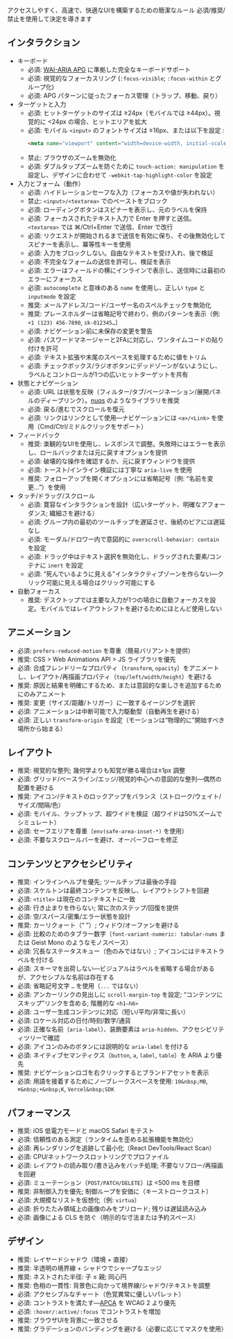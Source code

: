 アクセスしやすく、高速で、快適なUIを構築するための簡潔なルール 必須/推奨/禁止を使用して決定を導きます

## インタラクション

- キーボード
  - 必須: [WAI-ARIA APG](https://www.w3.org/WAI/ARIA/apg/patterns/) に準拠した完全なキーボードサポート
  - 必須: 視覚的なフォーカスリング (`:focus-visible`; `:focus-within` とグループ化)
  - 必須: APG パターンに従ったフォーカス管理（トラップ、移動、戻り）
- ターゲットと入力
  - 必須: ヒットターゲットのサイズは ≥24px（モバイルでは ≥44px）。視覚的に <24px の場合、ヒットエリアを拡大
  - 必須: モバイル `<input>` のフォントサイズは ≥16px、または以下を設定 :
    ```html
    <meta name="viewport" content="width=device-width, initial-scale=1, maximum-scale=1, viewport-fit=cover">
    ```
  - 禁止: ブラウザのズームを無効化
  - 必須: ダブルタップズームを防ぐために `touch-action: manipulation` を設定し、デザインに合わせて `-webkit-tap-highlight-color` を設定
- 入力とフォーム（動作）
  - 必須: ハイドレーションセーフな入力（フォーカスや値が失われない）
  - 禁止: `<input>/<textarea>` でのペーストをブロック
  - 必須: ローディングボタンはスピナーを表示し、元のラベルを保持
  - 必須: フォーカスされたテキスト入力で Enter を押すと送信。`<textarea>` では ⌘/Ctrl+Enter で送信、Enter で改行
  - 必須: リクエストが開始されるまで送信を有効に保ち、その後無効化してスピナーを表示し、冪等性キーを使用
  - 必須: 入力をブロックしない。自由なテキストを受け入れ、後で検証
  - 必須: 不完全なフォームの送信を許可し、検証を表示
  - 必須: エラーはフィールドの横にインラインで表示し、送信時には最初のエラーにフォーカス
  - 必須: `autocomplete` と意味のある `name` を使用し、正しい `type` と `inputmode` を設定
  - 推奨: メールアドレス/コード/ユーザー名のスペルチェックを無効化
  - 推奨: プレースホルダーは省略記号で終わり、例のパターンを表示（例: `+1 (123) 456-7890`, `sk-012345…`）
  - 必須: ナビゲーション前に未保存の変更を警告
  - 必須: パスワードマネージャーと2FAに対応し、ワンタイムコードの貼り付けを許可
  - 必須: テキスト拡張や末尾のスペースを処理するために値をトリム
  - 必須: チェックボックス/ラジオボタンにデッドゾーンがないようにし、ラベルとコントロールが1つの広いヒットターゲットを共有
- 状態とナビゲーション
  - 必須: URL は状態を反映（フィルター/タブ/ページネーション/展開パネルのディープリンク）。[nuqs](https://nuqs.dev) のようなライブラリを推奨
  - 必須: 戻る/進むでスクロールを復元
  - 必須: リンクはリンクとして使用—ナビゲーションには `<a>/<Link>` を使用（Cmd/Ctrl/ミドルクリックをサポート）
- フィードバック
  - 推奨: 楽観的なUIを使用し、レスポンスで調整。失敗時にはエラーを表示し、ロールバックまたは元に戻すオプションを提供
  - 必須: 破壊的な操作を確認するか、元に戻すウィンドウを提供
  - 必須: トースト/インライン検証には丁寧な `aria-live` を使用
  - 推奨: フォローアップを開くオプションには省略記号（例: “名前を変更…”）を使用
- タッチ/ドラッグ/スクロール
  - 必須: 寛容なインタラクションを設計（広いターゲット、明確なアフォーダンス; 繊細さを避ける）
  - 必須: グループ内の最初のツールチップを遅延させ、後続のピアには遅延なし
  - 必須: モーダル/ドロワー内で意図的に `overscroll-behavior: contain` を設定
  - 必須: ドラッグ中はテキスト選択を無効化し、ドラッグされた要素/コンテナに `inert` を設定
  - 必須: “死んでいるように見える”インタラクティブゾーンを作らない—クリック可能に見える場合はクリック可能にする
- 自動フォーカス
  - 推奨: デスクトップでは主要な入力が1つの場合に自動フォーカスを設定。モバイルではレイアウトシフトを避けるためにほとんど使用しない

## アニメーション

- 必須: `prefers-reduced-motion` を尊重（簡易バリアントを提供）
- 推奨: CSS > Web Animations API > JS ライブラリを優先
- 必須: 合成フレンドリーなプロパティ（`transform`, `opacity`）をアニメートし、レイアウト/再描画プロパティ（`top/left/width/height`）を避ける
- 推奨: 原因と結果を明確にするため、または意図的な楽しさを追加するためにのみアニメート
- 推奨: 変更（サイズ/距離/トリガー）に一致するイージングを選択
- 必須: アニメーションは中断可能で入力駆動型（自動再生を避ける）
- 必須: 正しい `transform-origin` を設定（モーションは“物理的に”開始すべき場所から始まる）

## レイアウト

- 推奨: 視覚的な整列; 幾何学よりも知覚が勝る場合は±1px 調整
- 必須: グリッド/ベースライン/エッジ/視覚的中心への意図的な整列—偶然の配置を避ける
- 推奨: アイコン/テキストのロックアップをバランス（ストローク/ウェイト/サイズ/間隔/色）
- 必須: モバイル、ラップトップ、超ワイドを検証（超ワイドは50%ズームでシミュレート）
- 必須: セーフエリアを尊重（`env(safe-area-inset-*)` を使用）
- 必須: 不要なスクロールバーを避け、オーバーフローを修正

## コンテンツとアクセシビリティ

- 推奨: インラインヘルプを優先; ツールチップは最後の手段
- 必須: スケルトンは最終コンテンツを反映し、レイアウトシフトを回避
- 必須: `<title>` は現在のコンテキストに一致
- 必須: 行き止まりを作らない; 常に次のステップ/回復を提供
- 必須: 空/スパース/密集/エラー状態を設計
- 推奨: カーリクォート（“ ”）; ウィドウ/オーファンを避ける
- 必須: 比較のためのタブラー数字（`font-variant-numeric: tabular-nums` または Geist Mono のようなモノスペース）
- 必須: 冗長なステータスキュー（色のみではない）; アイコンにはテキストラベルを付ける
- 必須: スキーマを出荷しない—ビジュアルはラベルを省略する場合があるが、アクセシブルな名前は存在する
- 必須: 省略記号文字 `…` を使用（`...` ではない）
- 必須: アンカーリンクの見出しに `scroll-margin-top` を設定; “コンテンツにスキップ”リンクを含める; 階層的な `<h1–h6>`
- 必須: ユーザー生成コンテンツに対応（短い/平均/非常に長い）
- 必須: ロケール対応の日付/時刻/数字/通貨
- 必須: 正確な名前（`aria-label`）、装飾要素は `aria-hidden`、アクセシビリティツリーで確認
- 必須: アイコンのみのボタンには説明的な `aria-label` を付ける
- 必須: ネイティブセマンティクス（`button`, `a`, `label`, `table`）を ARIA より優先
- 推奨: ナビゲーションロゴを右クリックするとブランドアセットを表示
- 必須: 用語を接着するためにノーブレークスペースを使用: `10&nbsp;MB`, `⌘&nbsp;+&nbsp;K`, `Vercel&nbsp;SDK`

## パフォーマンス

- 推奨: iOS 低電力モードと macOS Safari をテスト
- 必須: 信頼性のある測定（ランタイムを歪める拡張機能を無効化）
- 必須: 再レンダリングを追跡して最小化（React DevTools/React Scan）
- 必須: CPU/ネットワークスロットリングでプロファイル
- 必須: レイアウトの読み取り/書き込みをバッチ処理; 不要なリフロー/再描画を回避
- 必須: ミューテーション（`POST/PATCH/DELETE`）は <500 ms を目標
- 推奨: 非制御入力を優先; 制御ループを安価に（キーストロークコスト）
- 必須: 大規模なリストを仮想化（例: `virtua`）
- 必須: 折りたたみ領域上の画像のみをプリロード; 残りは遅延読み込み
- 必須: 画像による CLS を防ぐ（明示的な寸法または予約スペース）

## デザイン

- 推奨: レイヤードシャドウ（環境 + 直接）
- 推奨: 半透明の境界線 + シャドウでシャープなエッジ
- 推奨: ネストされた半径: 子 ≤ 親; 同心円
- 推奨: 色相の一貫性: 背景色に向かって境界線/シャドウ/テキストを調整
- 必須: アクセシブルなチャート（色覚異常に優しいパレット）
- 必須: コントラストを満たす—[APCA](https://apcacontrast.com/) を WCAG 2 より優先
- 必須: `:hover/:active/:focus` でコントラストを増加
- 推奨: ブラウザUIを背景に一致させる
- 推奨: グラデーションのバンディングを避ける（必要に応じてマスクを使用）